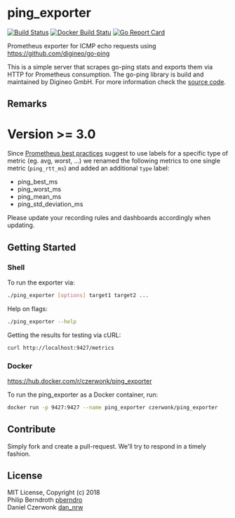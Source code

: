 # ping_exporter
[![Build Status](https://travis-ci.org/czerwonk/ping_exporter.svg)](https://travis-ci.org/czerwonk/ping_exporter)
[![Docker Build Statu](https://img.shields.io/docker/build/czerwonk/ping_exporter.svg)](https://hub.docker.com/r/czerwonk/ping_exporter/builds)
[![Go Report Card](https://goreportcard.com/badge/github.com/czerwonk/ping_exporter)](https://goreportcard.com/report/github.com/czerwonk/ping_exporter)

Prometheus exporter for ICMP echo requests using https://github.com/digineo/go-ping

This is a simple server that scrapes go-ping stats and exports them via HTTP for
Prometheus consumption. The go-ping library is build and maintained by Digineo GmbH.
For more information check the [source code][go-ping].

[go-ping]: https://github.com/digineo/go-ping

## Remarks

# Version >= 3.0
Since [Prometheus best practices][prom-bcp] suggest to use labels for a specific type of metric (eg. avg, worst, ...) we renamed the following metrics to one single metric (`ping_rtt_ms`) and added an additional `type` label:
* ping_best_ms
* ping_worst_ms
* ping_mean_ms
* ping_std_deviation_ms

Please update your recording rules and dashboards accordingly when updating.

[prom-bcp]: https://prometheus.io/docs/practices/instrumentation/#use-labels

## Getting Started

### Shell

To run the exporter via:

```bash
./ping_exporter [options] target1 target2 ...
```

Help on flags:

```bash
./ping_exporter --help
```

Getting the results for testing via cURL:

```bash
curl http://localhost:9427/metrics
```

### Docker

https://hub.docker.com/r/czerwonk/ping_exporter

To run the ping_exporter as a Docker container, run:

```bash
docker run -p 9427:9427 --name ping_exporter czerwonk/ping_exporter
```


## Contribute

Simply fork and create a pull-request. We'll try to respond in a timely fashion.

## License

MIT License, Copyright (c) 2018  
Philip Berndroth [pberndro](https://twitter.com/pberndro)  
Daniel Czerwonk [dan_nrw](https://twitter.com/dan_nrw)
